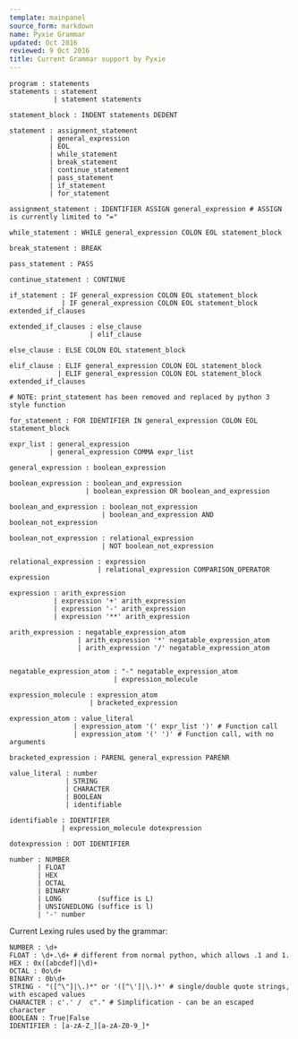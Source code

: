 ```yaml
---
template: mainpanel
source_form: markdown
name: Pyxie Grammar
updated: Oct 2016
reviewed: 9 Oct 2016
title: Current Grammar support by Pyxie
---
```

    program : statements
    statements : statement
               | statement statements

    statement_block : INDENT statements DEDENT

    statement : assignment_statement
              | general_expression
              | EOL
              | while_statement
              | break_statement
              | continue_statement
              | pass_statement
              | if_statement
              | for_statement

    assignment_statement : IDENTIFIER ASSIGN general_expression # ASSIGN is currently limited to "="

    while_statement : WHILE general_expression COLON EOL statement_block

    break_statement : BREAK

    pass_statement : PASS

    continue_statement : CONTINUE

    if_statement : IF general_expression COLON EOL statement_block
                 | IF general_expression COLON EOL statement_block extended_if_clauses

    extended_if_clauses : else_clause
                        | elif_clause

    else_clause : ELSE COLON EOL statement_block

    elif_clause : ELIF general_expression COLON EOL statement_block
                | ELIF general_expression COLON EOL statement_block extended_if_clauses

    # NOTE: print_statement has been removed and replaced by python 3 style function

    for_statement : FOR IDENTIFIER IN general_expression COLON EOL statement_block

    expr_list : general_expression
              | general_expression COMMA expr_list

    general_expression : boolean_expression

    boolean_expression : boolean_and_expression
                       | boolean_expression OR boolean_and_expression

    boolean_and_expression : boolean_not_expression
                           | boolean_and_expression AND boolean_not_expression

    boolean_not_expression : relational_expression
                           | NOT boolean_not_expression

    relational_expression : expression
                          | relational_expression COMPARISON_OPERATOR expression

    expression : arith_expression
               | expression '+' arith_expression
               | expression '-' arith_expression
               | expression '**' arith_expression

    arith_expression : negatable_expression_atom
                     | arith_expression '*' negatable_expression_atom
                     | arith_expression '/' negatable_expression_atom


    negatable_expression_atom : "-" negatable_expression_atom
                              | expression_molecule

    expression_molecule : expression_atom
                        | bracketed_expression

    expression_atom : value_literal
                    | expression_atom '(' expr_list ')' # Function call
                    | expression_atom '(' ')' # Function call, with no arguments

    bracketed_expression : PARENL general_expression PARENR

    value_literal : number
                  | STRING
                  | CHARACTER
                  | BOOLEAN
                  | identifiable

    identifiable : IDENTIFIER
                 | expression_molecule dotexpression

    dotexpression : DOT IDENTIFIER

    number : NUMBER
           | FLOAT
           | HEX
           | OCTAL
           | BINARY
           | LONG         (suffice is L)
           | UNSIGNEDLONG (suffice is l)
           | '-' number

Current Lexing rules used by the grammar:

    NUMBER : \d+
    FLOAT : \d+.\d+ # different from normal python, which allows .1 and 1.
    HEX : 0x([abcdef]|\d)+
    OCTAL : 0o\d+
    BINARY : 0b\d+
    STRING - "([^\"]|\.)*" or '([^\']|\.)*' # single/double quote strings, with escaped values
    CHARACTER : c'.' /  c"." # Simplification - can be an escaped character
    BOOLEAN : True|False
    IDENTIFIER : [a-zA-Z_][a-zA-Z0-9_]*
